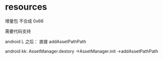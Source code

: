 # resources

增量包 不合成 0x66

需要代码支持

android L 之后： 直接 addAssetPathPath

android kk:   AssetManager.destory ->AssetManager.init ->addAssetPathPath
